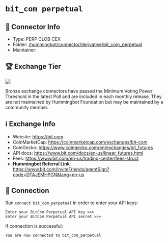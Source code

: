 # `bit_com perpetual`

## 📁 Connector Info

* Type: PERP CLOB CEX
* Folder: [/hummingbot/connector/derivative/bit_com_perpetual](https://github.com/hummingbot/hummingbot/tree/master/hummingbot/connector/derivative/bit_com_perpetual)
* Maintainer:


## 🏆 Exchange Tier

![](https://img.shields.io/static/v1?label=Hummingbot&message=BRONZE&color=green)

Bronze exchange connectors have passed the Minimum Voting Power Threshold in the latest Poll and are included in each monthly release. They are not maintained by Hummingbot Foundation but may be maintained by a community member.

## ℹ️ Exchange Info

* Website: https://bit.com
* CoinMarketCap: https://coinmarketcap.com/exchanges/bit-com
* CoinGecko: https://www.coingecko.com/en/exchanges/bit_futures
* API docs: <https://www.bit.com/docs/en-us/linear_futures.html>
* Fees: <https://www.bit.com/en-us/trading-center/fees-struct>
* **Hummingbot Referral Link**: <https://www.bit.com/inviteFriends/agentSign?code=DTAJEMHPGN&lang=en-us>

## 🔑 Connection

Run `connect bit_com_perpetual` in order to enter your API keys:

```
Enter your BitCom Perpetual API key >>>
Enter your BitCom Perpetual API secret >>>
```

If connection is successful:

```
You are now connected to bit_com_perpetual
```
